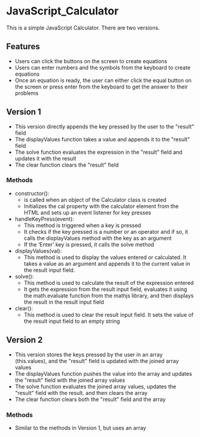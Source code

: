 # JavaScript_Calculator
 This is a simple JavaScript Calculator. There are two versions.

 ## Features
* Users can click the buttons on the screen to create equations
* Users can enter numbers and the symbols from the keyboard to create equations
* Once an equation is ready, the user can either click the equal button on the screen or press enter from the keyboard to get the answer to their problems
 
 ## Version 1
 * This version directly appends the key pressed by the user to the "result" field
 * The displayValues function takes a value and appends it to the "result" field
 * The solve function evaluates the expression in the "result" field and updates it with the result
 * The clear function clears the "result" field

### Methods
* constructor():
  - is called when an object of the Calculator class is created
  - Initializes the cal property with the calculator element from the HTML and sets up an event listener for key presses
* handleKeyPress(event):
  - This method is triggered when a key is pressed
  - It checks if the key pressed is a number or an operator and if so, it calls the displayValues method with the key as an argument
  - If the ‘Enter’ key is pressed, it calls the solve method
*  displayValues(val):
   - This method is used to display the values entered or calculated. It takes a value as an argument and appends it to the current value in the result input field.
*  solve():
   - This method is used to calculate the result of the expression entered
   - It gets the expression from the result input field, evaluates it using the math.evaluate function from the mathjs library, and then displays the result in the result input field
*  clear():
   - This method is used to clear the result input field. It sets the value of the result input field to an empty string


## Version 2
* This version stores the keys pressed by the user in an array (this.values), and the "result" field is updated with the joined array values
* The displayValues function pushes the value into the array and updates the "result" field with the joined array values
* The solve function evaluates the joined array values, updates the "result" field with the result. and then clears the array
* The clear function clears both the "result" field and the array

### Methods
* Similar to the methods in Version 1, but uses an array
